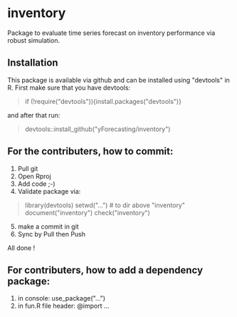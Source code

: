 # inventory
Package to evaluate time series forecast on inventory performance via robust simulation.

## Installation

This package is available via github and can be installed using "devtools" in R. First make sure that you have devtools:
> if (!require("devtools")){install.packages("devtools")}

and after that run:
> devtools::install_github("yForecasting/inventory")


## For the contributers, how to commit:

1) Pull git
2) Open Rproj
3) Add code ;-)
4) Validate package via:

> library(devtools)
> setwd("...") # to dir above "inventory"
> document("inventory")
> check("inventory")

5) make a commit in git
6) Sync by Pull then Push

All done !

## For contributers, how to add a dependency package:
1) in console: use_package("...")
2) in fun.R file header: @import ...
